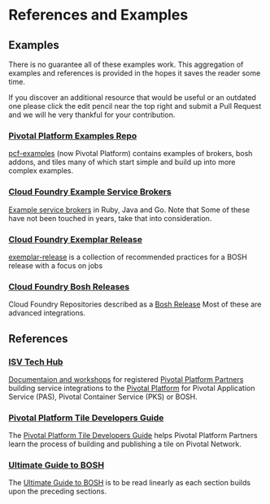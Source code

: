 # References and Examples

## Examples

There is no guarantee all of these examples work. This aggregation of examples and references is provided in the hopes it saves the reader some time.

If you discover an additional resource that would be useful or an outdated one please click the edit pencil near the top right and submit a Pull Request and we will he very thankful for your contribution.

### [Pivotal Platform Examples Repo](https://github.com/cf-platform-eng/pcf-examples)

[pcf-examples](https://github.com/cf-platform-eng/pcf-examples) (now Pivotal Platform) contains examples of brokers, bosh addons, and tiles many of which start simple and build up into more complex examples.

### [Cloud Foundry Example Service Brokers](https://docs.cloudfoundry.org/services/examples.html)

[Example service brokers](https://docs.cloudfoundry.org/services/examples.html) in Ruby, Java and Go. Note that Some of these have not been touched in years, take that into consideration.

### [Cloud Foundry Exemplar Release](https://github.com/cloudfoundry/exemplar-release)

[exemplar-release](https://github.com/cloudfoundry/exemplar-release) is a collection of recommended practices for a BOSH release with a focus on jobs

### [Cloud Foundry Bosh Releases](https://github.com/search?o=desc&q=org%3Acloudfoundry+%22Bosh+Release%22&s=updated&type=Repositories)

Cloud Foundry Repositories described as a [Bosh Release](https://github.com/search?o=desc&q=org%3Acloudfoundry+%22Bosh+Release%22&s=updated&type=Repositories) Most of these are advanced integrations.

## References

### [ISV Tech Hub](https://isv-tech-hub.cfapps.io)

[Documentaion and workshops](https://isv-tech-hub.cfapps.io) for registered [Pivotal Platform Partners](https://pivotal.io/partners/programs/tech) building service integrations to the [Pivotal Platform](https://docs.pivotal.io/platform/2-7/installing/pcf-docs.html) for Pivotal Application Service (PAS), Pivotal Container Service (PKS) or BOSH.

### [Pivotal Platform Tile Developers Guide](https://docs.pivotal.io/tiledev/index.html)

The [Pivotal Platform Tile Developers Guide](https://docs.pivotal.io/tiledev/index.html) helps Pivotal Platform Partners learn the process of building and publishing a tile on Pivotal Network.

### [Ultimate Guide to BOSH](https://ultimateguidetobosh.com/)

The [Ultimate Guide to BOSH](https://ultimateguidetobosh.com/) is to be read linearly as each section builds upon the preceding sections.
